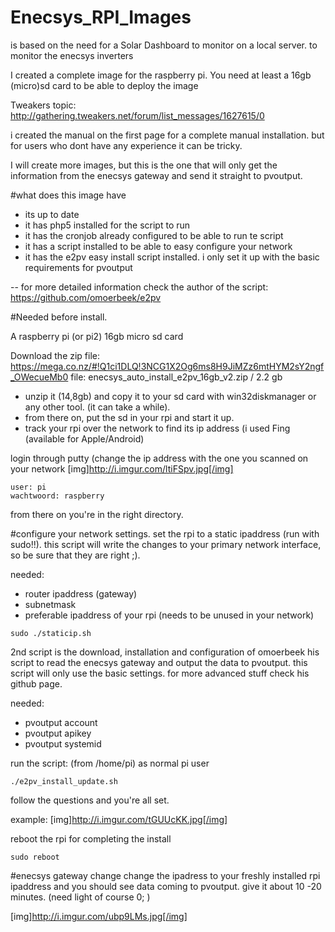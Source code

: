 # Enecsys_RPI_Images
is based on the need for a Solar Dashboard to monitor on a local server. to monitor the enecsys inverters 

I created a complete image for the raspberry pi. You need at least a 16gb (micro)sd card to be able to deploy the image

Tweakers topic: 
http://gathering.tweakers.net/forum/list_messages/1627615/0

i created the manual on the first page for a complete manual installation. but for users who dont have any experience it can be tricky. 

I will create more images, but this is the one that will only get the information from the enecsys gateway and send it straight
to pvoutput. 

#what does this image have
- its up to date
- it has php5 installed for the script to run
- it has the cronjob already configured to be able to run te script
- it has a script installed to be able to easy configure your network
- it has the e2pv easy install script installed. i only set it up with the basic requirements for pvoutput

-- for more detailed information check the author of the script: 
https://github.com/omoerbeek/e2pv

#Needed before install. 

A raspberry pi (or pi2)
16gb micro sd card

Download the zip file: https://mega.co.nz/#!Q1ci1DLQ!3NCG1X2Og6ms8H9JiMZz6mtHYM2sY2ngf_OWecueMb0
file: enecsys_auto_install_e2pv_16gb_v2.zip   / 2.2 gb

- unzip it (14,8gb) and copy it to your sd card with win32diskmanager or any other tool. (it can take a while).
- from there on, put the sd in your rpi and start it up.
- track your rpi over the network to find its ip address (i used Fing (available for Apple/Android)

login through putty (change the ip address with the one you scanned on your network
[img]http://i.imgur.com/ltiFSpv.jpg[/img]

```
user: pi
wachtwoord: raspberry
```

from there on you're in the right directory. 

#configure your network settings. set the rpi to a static ipaddress (run with sudo!!). this script will write the changes to your primary network interface, so be sure that they are right ;).

needed:
- router ipaddress (gateway)
- subnetmask
- preferable ipaddress of your rpi (needs to be unused in your network)

```
sudo ./staticip.sh
```

2nd script is the download, installation and configuration of omoerbeek his script to read the enecsys gateway and output the data to pvoutput. this script will only use the basic settings. for more advanced stuff check his github page. 

needed: 
- pvoutput account
- pvoutput apikey
- pvoutput systemid

run the script: (from /home/pi) as normal pi user
```
./e2pv_install_update.sh
```

follow the questions and you're all set. 

example: [img]http://i.imgur.com/tGUUcKK.jpg[/img]


reboot the rpi for completing the install
```
sudo reboot
```

#enecsys gateway change
change the ipadress to your freshly installed rpi ipaddress and you should see data coming to pvoutput. give it about 10 -20 minutes. (need light of course 0; )

[img]http://i.imgur.com/ubp9LMs.jpg[/img]
